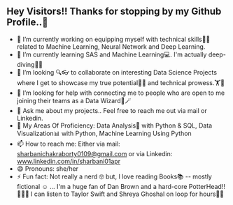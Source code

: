## Hey Visitors!! Thanks for stopping by my Github Profile..👋


- 🔭 I’m currently working on equipping myself with technical skills👩‍💻 related to Machine Learning, Neural Network and Deep Learning.
- 🌱 I’m currently learning SAS and Machine Learning💻. I'm actually deep-diving🏊‍♀️
- 👯 I’m looking 🔍👓 to collaborate on interesting Data Science Projects where I get to showcase my true potential👩‍🎓 and technical prowess.🏋️💪
- 🤔 I’m looking for help with connecting me to people who are open to me joining their teams as a Data Wizard🧙🪄
- 💬 Ask me about my projects.. Feel free to reach me out via mail or Linkedin.
- 🤩 My Areas Of Proficiency: Data Analysis🏇 with Python & SQL, Data Visualization📊 with Python, Machine Learning Using Python
- 📫 How to reach me: Either via mail: sharbanichakraborty0109@gmail.com or via Linkedin: www.linkedin.com/in/sharbani01apr
- 😄 Pronouns: she/her
- ⚡ Fun fact: Not really a nerd 🤓 but, I love reading Books📚 -- mostly fictional ☺️ ... I'm a huge fan of Dan Brown and a hard-core PotterHead!!🧝‍♀️🔮 I can listen to Taylor 
      Swift and Shreya Ghoshal on loop for hours🎸🎶


